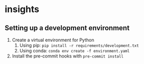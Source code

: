 # insights

## Setting up a development environment

1. Create a virtual environment for Python
    1. Using pip: `pip install -r requirements/development.txt`
    2. Using conda: `conda env create -f environment.yaml`
2. Install the pre-commit hooks with `pre-commit install`
